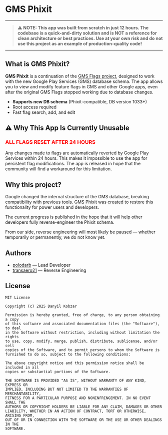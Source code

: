 # GMS Phixit
---

> **⚠️ NOTE: This app was built from scratch in just 12 hours. The codebase is a quick-and-dirty solution and is NOT a reference for clean architecture or best practices. Use at your own risk and do not use this project as an example of production-quality code!**

---

## What is GMS Phixit?

**GMS Phixit** is a continuation of the [GMS Flags project](https://github.com/polodarb/GMS-Flags), designed to work with the new Google Play Services (GMS) database schema. The app allows you to view and modify feature flags in GMS and other Google apps, even after the original GMS Flags stopped working due to database changes.

- **Supports new DB schema** (Phixit-compatible, DB version 1033+)
- Root access required
- Fast flag search, add, and edit

## ⚠️ Why This App Is Currently Unusable
### <b style="color:red;">ALL FLAGS RESET AFTER 24 HOURS</b>

Any changes made to flags are automatically reverted by Google Play Services within 24 hours. This makes it impossible to use the app for persistent flag modifications. The app is released in hope that the community will find a workaround for this limitation.

## Why this project?

Google changed the internal structure of the GMS database, breaking compatibility with previous tools. GMS Phixit was created to restore this functionality for power users and developers.

The current progress is published in the hope that it will help other developers fully reverse-engineer the Phixit schema.

From our side, reverse engineering will most likely be paused — whether temporarily or permanently, we do not know yet.

## Authors
- [polodarb](https://github.com/polodarb) — Lead Developer
- [transaero21](https://github.com/transaero21) — Reverse Engineering

## License
```
MIT License

Copyright (c) 2025 Danyil Kobzar

Permission is hereby granted, free of charge, to any person obtaining a copy
of this software and associated documentation files (the "Software"), to deal
in the Software without restriction, including without limitation the rights
to use, copy, modify, merge, publish, distribute, sublicense, and/or sell
copies of the Software, and to permit persons to whom the Software is
furnished to do so, subject to the following conditions:

The above copyright notice and this permission notice shall be included in all
copies or substantial portions of the Software.

THE SOFTWARE IS PROVIDED "AS IS", WITHOUT WARRANTY OF ANY KIND, EXPRESS OR
IMPLIED, INCLUDING BUT NOT LIMITED TO THE WARRANTIES OF MERCHANTABILITY,
FITNESS FOR A PARTICULAR PURPOSE AND NONINFRINGEMENT. IN NO EVENT SHALL THE
AUTHORS OR COPYRIGHT HOLDERS BE LIABLE FOR ANY CLAIM, DAMAGES OR OTHER
LIABILITY, WHETHER IN AN ACTION OF CONTRACT, TORT OR OTHERWISE, ARISING FROM,
OUT OF OR IN CONNECTION WITH THE SOFTWARE OR THE USE OR OTHER DEALINGS IN THE
SOFTWARE.
```
